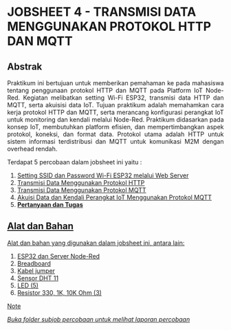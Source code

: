 # JOBSHEET 4 - TRANSMISI DATA MENGGUNAKAN PROTOKOL HTTP DAN MQTT


## Abstrak
<p align="justify">
Praktikum ini bertujuan untuk memberikan pemahaman ke pada mahasiswa tentang penggunaan protokol HTTP dan MQTT pada Platform IoT Node-Red. Kegiatan melibatkan setting Wi-Fi ESP32, transmisi data HTTP dan MQTT, serta akuisisi data IoT. Tujuan praktikum adalah memahamkan cara kerja protokol HTTP dan MQTT, serta merancang konfigurasi perangkat IoT untuk monitoring dan kendali melalui Node-Red. Praktikum didasarkan pada konsep IoT, membutuhkan platform efisien, dan mempertimbangkan aspek protokol, koneksi, dan format data. Protokol utama adalah HTTP untuk sistem informasi terdistribusi dan MQTT untuk komunikasi M2M dengan overhead rendah.

Terdapat 5 percobaan dalam jobsheet ini yaitu :
1. <a href="https://github.com/claraanggreini/sistem-embedded/tree/master/JOB%204/JOB%204A#readme">Setting SSID dan Password Wi-Fi ESP32 melalui Web Server</a>
2. <a href="https://github.com/claraanggreini/sistem-embedded/tree/master/JOB%204/JOB%204B#readme">Transmisi Data Menggunakan Protokol HTTP
3. <a href="https://github.com/claraanggreini/sistem-embedded/tree/master/JOB%204/JOB%204C">Transmisi Data Menggunakan Protokol MQTT</a>
4. <a href="https://github.com/claraanggreini/sistem-embedded/tree/master/JOB%204/JOB%204D#readme">Akuisi Data dan Kendali Perangkat IoT Menggunakan Protokol MQTT
5. **Pertanyaan dan Tugas**

## Alat dan Bahan

Alat dan bahan yang digunakan dalam jobsheet ini, antara lain:
  1. ESP32 dan Server Node-Red
  2. Breadboard
  3. Kabel jumper
  4. Sensor DHT 11
  5. LED (5) 
  7. Resistor 330, 1K, 10K Ohm (3)

> [!NOTE]  
> *Buka folder subjob percobaan untuk melihat laporan percobaan*
